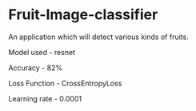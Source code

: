 # Fruit-Image-classifier
An application which will detect various kinds of fruits.

Model used - resnet

Accuracy - 82%

Loss Function - CrossEntropyLoss

Learning rate - 0.0001


